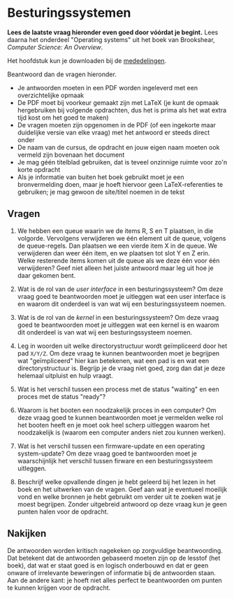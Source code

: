 # Besturingssystemen

**Lees de laatste vraag hieronder even goed door vóórdat je begint.** Lees daarna het onderdeel "Operating systems" uit het boek van Brookshear, *Computer Science: An Overview*.

Het hoofdstuk kun je downloaden bij de [mededelingen](/announcements).

Beantwoord dan de vragen hieronder.

- Je antwoorden moeten in een PDF worden ingeleverd met een overzichtelijke opmaak
- De PDF moet bij voorkeur gemaakt zijn met LaTeX (je kunt de opmaak hergebruiken bij volgende opdrachten, dus het is prima als het wat extra tijd kost om het goed te maken)
- De vragen moeten zijn opgenomen in de PDF (of een ingekorte maar duidelijke versie van elke vraag) met het antwoord er steeds direct onder
- De naam van de cursus, de opdracht en jouw eigen naam moeten ook vermeld zijn bovenaan het document
- Je mag géén titelblad gebruiken, dat is teveel onzinnige ruimte voor zo'n korte opdracht
- Als je informatie van buiten het boek gebruikt moet je een bronvermelding doen, maar je hoeft hiervoor geen LaTeX-referenties te gebruiken; je mag gewoon de site/titel noemen in de tekst

## Vragen

1.  We hebben een queue waarin we de items R, S en T plaatsen, in die volgorde. Vervolgens verwijderen we één element uit de queue, volgens de queue-regels. Dan plaatsen we een vierde item X in de queue. We verwijderen dan weer één item, en we plaatsen tot slot Y en Z erin. Welke resterende items komen uit de queue als we deze één voor één verwijderen? Geef niet alleen het juiste antwoord maar leg uit hoe je daar gekomen bent.

2.  Wat is de rol van de *user interface* in een besturingssysteem? Om deze vraag goed te beantwoorden moet je uitleggen wat een user interface is en waarom dit onderdeel is van wat wij een besturingssysteem noemen.

3.  Wat is de rol van de *kernel* in een besturingssysteem? Om deze vraag goed te beantwoorden moet je uitleggen wat een kernel is en waarom dit onderdeel is van wat wij een besturingssysteem noemen.

4.  Leg in woorden uit welke directorystructuur wordt geïmpliceerd door het pad `X/Y/Z`. Om deze vraag te kunnen beantwoorden moet je begrijpen wat "geïmpliceerd" hier kan betekenen, wat een pad is en wat een directorystructuur is. Begrijp je de vraag niet goed, zorg dan dat je deze helemaal uitpluist en hulp vraagt.

5.  Wat is het verschil tussen een process met de status "waiting" en een proces met de status "ready"?

6.  Waarom is het booten een noodzakelijk proces in een computer? Om deze vraag goed te kunnen beantwoorden moet je vermelden welke rol het booten heeft en je moet ook heel scherp uitleggen waarom het noodzakelijk is (waarom een computer anders niet zou kunnen werken).

7.  Wat is het verschil tussen een firmware-update en een operating system-update? Om deze vraag goed te bantwoorden moet je waarschijnlijk het verschil tussen firware en een besturingssysteem uitleggen.

8.  Beschrijf welke opvallende dingen je hebt geleerd bij het lezen in het boek en het uitwerken van de vragen. Geef aan wat je eventueel moeilijk vond en welke bronnen je hebt gebruikt om verder uit te zoeken wat je moest begrijpen. Zonder uitgebreid antwoord op deze vraag kun je geen punten halen voor de opdracht.

## Nakijken

De antwoorden worden kritisch nagekeken op zorgvuldige beantwoording. Dat betekent dat de antwoorden gebaseerd moeten zijn op de lesstof (het boek), dat wat er staat goed is en logisch onderbouwd en dat er geen onware of irrelevante beweringen of informatie bij de antwoorden staan. Aan de andere kant: je hoeft niet alles perfect te beantwoorden om punten te kunnen krijgen voor de opdracht.
